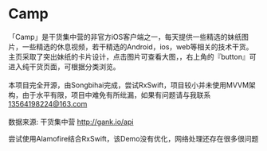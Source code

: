 # Camp

「Camp」是干货集中营的非官方iOS客户端之一，每天提供一些精选的妹纸图片，一些精选的休息视频，若干精选的Android，ios，web等相关的技术干货。主页采取了突出妹纸的卡片设计，点击图片可查看大图，，右上角的『button』可进入纯干货页面，可根据分类浏览。<br><br>本项目完全开源，由Songbihai完成，尝试RxSwift，项目较小并未使用MVVM架构，由于水平有限，项目中难免有所纰漏，如果有问题请与我联系 13564198224@163.com <br><br>数据来源: 干货集中营 http://gank.io/api

尝试使用Alamofire结合RxSwift，该Demo没有优化，网络处理还存在很多很问题

